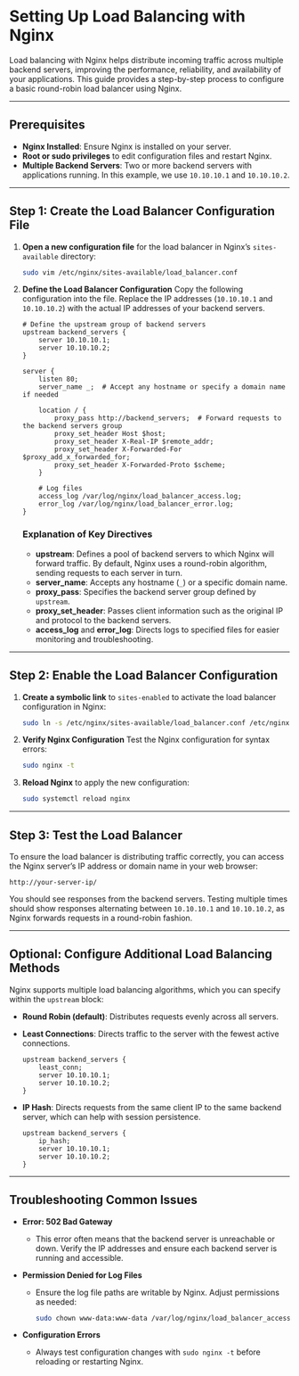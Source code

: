 # Setting Up Load Balancing with Nginx

Load balancing with Nginx helps distribute incoming traffic across multiple backend servers, improving the performance, reliability, and availability of your applications. This guide provides a step-by-step process to configure a basic round-robin load balancer using Nginx.

---

## Prerequisites

- **Nginx Installed**: Ensure Nginx is installed on your server.
- **Root or sudo privileges** to edit configuration files and restart Nginx.
- **Multiple Backend Servers**: Two or more backend servers with applications running. In this example, we use `10.10.10.1` and `10.10.10.2`.

---

## Step 1: Create the Load Balancer Configuration File

1. **Open a new configuration file** for the load balancer in Nginx’s `sites-available` directory:
   ```bash
   sudo vim /etc/nginx/sites-available/load_balancer.conf
   ```

2. **Define the Load Balancer Configuration**
   Copy the following configuration into the file. Replace the IP addresses (`10.10.10.1` and `10.10.10.2`) with the actual IP addresses of your backend servers.

   ```nginx
   # Define the upstream group of backend servers
   upstream backend_servers {
       server 10.10.10.1;
       server 10.10.10.2;
   }

   server {
       listen 80;
       server_name _;  # Accept any hostname or specify a domain name if needed

       location / {
           proxy_pass http://backend_servers;  # Forward requests to the backend servers group
           proxy_set_header Host $host;
           proxy_set_header X-Real-IP $remote_addr;
           proxy_set_header X-Forwarded-For $proxy_add_x_forwarded_for;
           proxy_set_header X-Forwarded-Proto $scheme;
       }

       # Log files
       access_log /var/log/nginx/load_balancer_access.log;
       error_log /var/log/nginx/load_balancer_error.log;
   }
   ```

   ### Explanation of Key Directives
   - **upstream**: Defines a pool of backend servers to which Nginx will forward traffic. By default, Nginx uses a round-robin algorithm, sending requests to each server in turn.
   - **server_name**: Accepts any hostname (`_`) or a specific domain name.
   - **proxy_pass**: Specifies the backend server group defined by `upstream`.
   - **proxy_set_header**: Passes client information such as the original IP and protocol to the backend servers.
   - **access_log** and **error_log**: Directs logs to specified files for easier monitoring and troubleshooting.

---

## Step 2: Enable the Load Balancer Configuration

1. **Create a symbolic link** to `sites-enabled` to activate the load balancer configuration in Nginx:
   ```bash
   sudo ln -s /etc/nginx/sites-available/load_balancer.conf /etc/nginx/sites-enabled/load_balancer.conf
   ```

2. **Verify Nginx Configuration**
   Test the Nginx configuration for syntax errors:
   ```bash
   sudo nginx -t
   ```

3. **Reload Nginx** to apply the new configuration:
   ```bash
   sudo systemctl reload nginx
   ```

---

## Step 3: Test the Load Balancer

To ensure the load balancer is distributing traffic correctly, you can access the Nginx server’s IP address or domain name in your web browser:
```
http://your-server-ip/
```

You should see responses from the backend servers. Testing multiple times should show responses alternating between `10.10.10.1` and `10.10.10.2`, as Nginx forwards requests in a round-robin fashion.

---

## Optional: Configure Additional Load Balancing Methods

Nginx supports multiple load balancing algorithms, which you can specify within the `upstream` block:

- **Round Robin (default)**: Distributes requests evenly across all servers.
- **Least Connections**: Directs traffic to the server with the fewest active connections.
  ```nginx
  upstream backend_servers {
      least_conn;
      server 10.10.10.1;
      server 10.10.10.2;
  }
  ```

- **IP Hash**: Directs requests from the same client IP to the same backend server, which can help with session persistence.
  ```nginx
  upstream backend_servers {
      ip_hash;
      server 10.10.10.1;
      server 10.10.10.2;
  }
  ```

---

## Troubleshooting Common Issues

- **Error: 502 Bad Gateway**
  - This error often means that the backend server is unreachable or down. Verify the IP addresses and ensure each backend server is running and accessible.

- **Permission Denied for Log Files**
  - Ensure the log file paths are writable by Nginx. Adjust permissions as needed:
    ```bash
    sudo chown www-data:www-data /var/log/nginx/load_balancer_access.log
    ```

- **Configuration Errors**
  - Always test configuration changes with `sudo nginx -t` before reloading or restarting Nginx.

